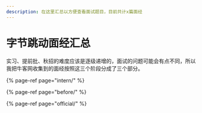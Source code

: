 ```yaml
---
description: 在这里汇总以方便查看面试题目，目前共计x篇面经
---
```


# 字节跳动面经汇总

实习、提前批、秋招的难度应该是逐级递增的，面试的问题可能会有点不同，所以我把牛客网收集到的面经按照这三个阶段分成了三个部分。

{% page-ref page="intern/" %}

{% page-ref page="before/" %}

{% page-ref page="official/" %}





